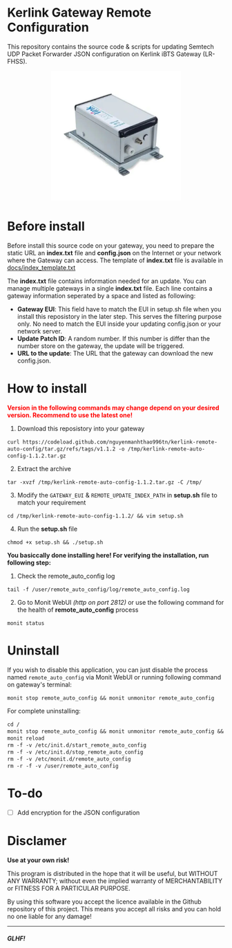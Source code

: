 # Kerlink Gateway Remote Configuration

This repository contains the source code & scripts for updating Semtech UDP Packet Forwarder JSON configuration on Kerlink iBTS Gateway (LR-FHSS).

<p align="center">
  <img src="docs/gateway.jpg" width=300>
</p>

# Before install

Before install this source code on your gateway, you need to prepare the static URL an **index.txt** file and **config.json** on the Internet or your network where the Gateway can access. The template of **index.txt** file is available in [docs/index_template.txt](docs/index_template.txt)

The **index.txt** file contains information needed for an update. You can manage multiple gateways in a single **index.txt** file. Each line contains a gateway information seperated by a space and listed as following:

- **Gateway EUI**: This field have to match the EUI in setup.sh file when you install this reposistory in the later step. This serves the filtering purpose only. No need to match the EUI inside your updating config.json or your network server.
- **Update Patch ID**: A random number. If this number is differ than the number store on the gateway, the update will be triggered.
- **URL to the update**: The URL that the gateway can download the new config.json.

# How to install

<p style="color:red;"><b>Version in the following commands may change depend on your desired version. Recommend to use the latest one!</b></p>

1. Download this reposistory into your gateway

```
curl https://codeload.github.com/nguyenmanhthao996tn/kerlink-remote-auto-config/tar.gz/refs/tags/v1.1.2 -o /tmp/kerlink-remote-auto-config-1.1.2.tar.gz
```

2. Extract the archive

```
tar -xvzf /tmp/kerlink-remote-auto-config-1.1.2.tar.gz -C /tmp/
```

3. Modify the ```GATEWAY_EUI``` & ```REMOTE_UPDATE_INDEX_PATH``` in **setup.sh** file to match your requirement

```
cd /tmp/kerlink-remote-auto-config-1.1.2/ && vim setup.sh
```

4. Run the **setup.sh** file

```
chmod +x setup.sh && ./setup.sh
```

**You basiccally done installing here! For verifying the installation, run following step:**

1. Check the remote_auto_config log

```
tail -f /user/remote_auto_config/log/remote_auto_config.log
```

2. Go to Monit WebUI <i>(http on port 2812)</i> or use the following command for the health of **remote_auto_config** process
```
monit status
```

# Uninstall

If you wish to disable this application, you can just disable the process named ```remote_auto_config``` via Monit WebUI or running following command on gateway's terminal:

```
monit stop remote_auto_config && monit unmonitor remote_auto_config
```

For complete uninstalling:

```
cd /
monit stop remote_auto_config && monit unmonitor remote_auto_config && monit reload
rm -f -v /etc/init.d/start_remote_auto_config
rm -f -v /etc/init.d/stop_remote_auto_config
rm -f -v /etc/monit.d/remote_auto_config
rm -r -f -v /user/remote_auto_config
```

# To-do

- [ ] Add encryption for the JSON configuration

# Disclamer

**Use at your own risk!**

This program is distributed in the hope that it will be useful, but WITHOUT ANY WARRANTY; without even the implied warranty of MERCHANTABILITY or FITNESS FOR A PARTICULAR PURPOSE.

By using this software you accept the licence available in the Github repository of this project. This means you accept all risks and you can hold no one liable for any damage!

---

##### *GLHF!*
